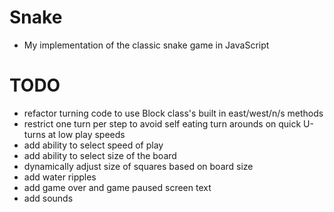 Snake
===
* My implementation of the classic snake game in JavaScript


TODO
=======
* refactor turning code to use Block class's built in east/west/n/s methods
* restrict one turn per step to avoid self eating turn arounds on quick U-turns at low play speeds
* add ability to select speed of play
* add ability to select size of the board
* dynamically adjust size of squares based on board size
* add water ripples
* add game over and game paused screen text
* add sounds
